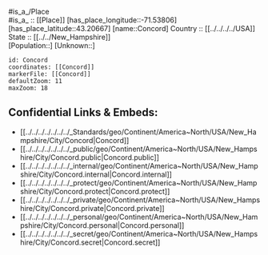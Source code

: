 ﻿---
location: [43.20667,-71.53806] 
mapzoom: [7,12] 
mapmarker: city 
type: City
tags:
- geo/City


SpocWebEntityId: 36097
isDeleted: false
confidential: public

---
#is_a_/Place  
#is_a_ :: [[Place]] 
[has_place_longitude::-71.53806] 
[has_place_latitude::43.20667] 
[name::Concord] 
Country :: [[../../../../USA]]  
State :: [[../../New_Hampshire]]  
[Population::] 
[Unknown::] 


```leaflet
id: Concord
coordinates: [[Concord]] 
markerFile: [[Concord]] 
defaultZoom: 11 
maxZoom: 18
```


## Confidential Links & Embeds: 
- [[../../../../../../../_Standards/geo/Continent/America~North/USA/New_Hampshire/City/Concord|Concord]] 
- [[../../../../../../../_public/geo/Continent/America~North/USA/New_Hampshire/City/Concord.public|Concord.public]] 
- [[../../../../../../../_internal/geo/Continent/America~North/USA/New_Hampshire/City/Concord.internal|Concord.internal]] 
- [[../../../../../../../_protect/geo/Continent/America~North/USA/New_Hampshire/City/Concord.protect|Concord.protect]] 
- [[../../../../../../../_private/geo/Continent/America~North/USA/New_Hampshire/City/Concord.private|Concord.private]] 
- [[../../../../../../../_personal/geo/Continent/America~North/USA/New_Hampshire/City/Concord.personal|Concord.personal]] 
- [[../../../../../../../_secret/geo/Continent/America~North/USA/New_Hampshire/City/Concord.secret|Concord.secret]] 
